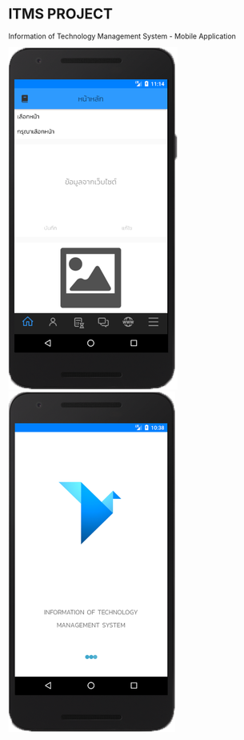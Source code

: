 # ITMS PROJECT
Information of Technology Management System - Mobile Application <br>
<p><img src="https://github.com/Janescience/ItmsAndroidProject/blob/master/ITMS/app/src/main/res/drawable/index_mobile.png"><img src="https://github.com/Janescience/ItmsAndroidProject/blob/master/ITMS/app/src/main/res/drawable/home.png"></p>




